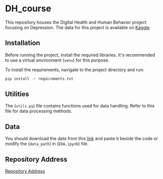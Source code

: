 # DH_course

This repository houses the Digital Health and Human Behavior project focusing on Depression. The data for this project is available on [Kaggle](https://www.kaggle.com/datasets/arashnic/the-depression-dataset).

## Installation

Before running the project, install the required libraries. It's recommended to use a virtual environment (`venv`) for this purpose. 

To install the requirements, navigate to the project directory and run:

```bash
pip install -r requirements.txt
```

## Utilities
The (`utils.py`) file contains functions used for data handling. Refer to this file for data processing methods.

## Data
You should download the data from this [link](https://www.kaggle.com/datasets/arashnic/the-depression-dataset) and paste it beside the code or modify the (`data_path`) in (`EDA.ipynb`) file.

## Repository Address

[Repository Address](https://github.com/herman72/DH_course)